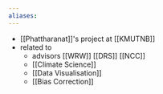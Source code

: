 ```yaml
---
aliases: 
---
```


- [[Phattharanat]]'s project at [[KMUTNB]]
- related to
	- advisors [[WRW]] [[DRS]] [[NCC]]
	- [[Climate Science]]
	- [[Data Visualisation]]
	- [[Bias Correction]]
